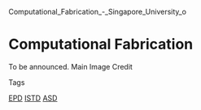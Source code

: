 Computational_Fabrication_-_Singapore_University_o



Computational Fabrication
=========================

To be announced. Main Image Credit

Tags

[EPD](/education/undergraduate/courses/?pillar-cluster=44)
[ISTD](/education/undergraduate/courses/?pillar-cluster=11)
[ASD](/education/undergraduate/courses/?pillar-cluster=1167)

